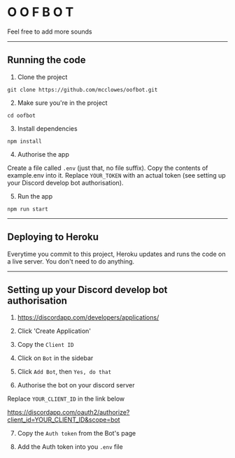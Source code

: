 # O O F B O T


Feel free to add more sounds

---

## Running the code

1) Clone the project

`git clone https://github.com/mcclowes/oofbot.git`

2) Make sure you're in the project

`cd oofbot`

3) Install dependencies

`npm install`

4) Authorise the app

Create a file called `.env` (just that, no file suffix). Copy the contents of example.env into it. Replace `YOUR_TOKEN` with an actual token (see setting up your Discord develop bot authorisation).

5) Run the app

`npm run start`

---

## Deploying to Heroku

Everytime you commit to this project, Heroku updates and runs the code on a live server. You don't need to do anything.

---

## Setting up your Discord develop bot authorisation

1) <https://discordapp.com/developers/applications/>

2) Click 'Create Application'

3) Copy the `Client ID`

4) Click on `Bot` in the sidebar

5) Click `Add Bot`, then `Yes, do that`

6) Authorise the bot on your discord server

Replace `YOUR_CLIENT_ID` in the link below

<https://discordapp.com/oauth2/authorize?client_id=YOUR_CLIENT_ID&scope=bot>

7) Copy the `Auth token` from the Bot's page

8) Add the Auth token into you `.env` file
